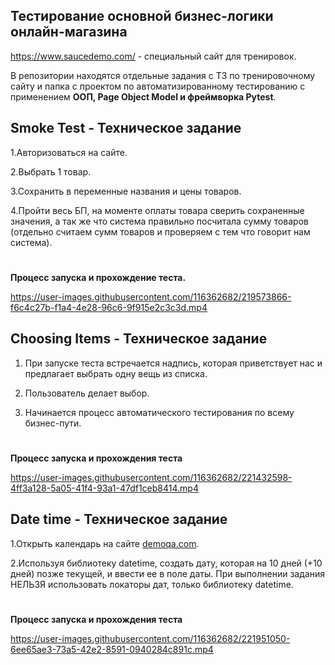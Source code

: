 ## Тестирование основной бизнес-логики онлайн-магазина

https://www.saucedemo.com/ - специальный сайт для тренировок. 

В репозитории находятся отдельные задания с ТЗ по тренировочному сайту и папка с проектом по автоматизированному тестированию с применением **ООП, Page Object Model и фреймворка Pytest**.

## Smoke Test - Техническое задание

1.Авторизоваться на сайте.

2.Выбрать 1 товар.

3.Сохранить в переменные названия и цены товаров.

4.Пройти весь БП, на моменте оплаты товара сверить сохраненные значения, а так же что система правильно посчитала сумму товаров (отдельно считаем сумм товаров и проверяем с тем что говорит нам система).

#
**Процесс запуска и прохождение теста.**

https://user-images.githubusercontent.com/116362682/219573866-f6c4c27b-f1a4-4e28-96c6-9f915e2c3c3d.mp4


## Choosing Items - Техническое задание 

1. При запуске теста встречается надпись, которая приветствует нас и предлагает выбрать одну вещь из списка. 

2. Пользователь делает выбор.

3. Начинается процесс автоматического тестирования по всему бизнес-пути.

#
**Процесс запуска и прохождения теста**

https://user-images.githubusercontent.com/116362682/221432598-4ff3a128-5a05-41f4-93a1-47df1ceb8414.mp4


## Date time - Техническое задание 

1.Открыть календарь на сайте [demoqa.com](https://demoqa.com/).

2.Используя библиотеку datetime, создать дату, которая на 10 дней (+10 дней) позже текущей, и ввести ее в поле даты. При выполнении задания НЕЛЬЗЯ использовать локаторы дат, только библиотеку datetime.

#
**Процесс запуска и прохождения теста**

https://user-images.githubusercontent.com/116362682/221951050-6ee65ae3-73a5-42e2-8591-0940284c891c.mp4





